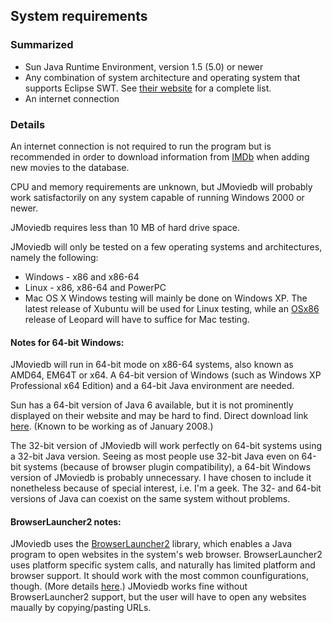 ## System requirements ##


### Summarized ###
  * Sun Java Runtime Environment, version 1.5 (5.0) or newer
  * Any combination of system architecture and operating system that supports Eclipse SWT. See [their website](http://www.eclipse.org/swt/) for a complete list.
  * An internet connection


### Details ###
An internet connection is not required to run the program but is recommended in order to download information from [IMDb](http://www.imdb.com/) when adding new movies to the database.

CPU and memory requirements are unknown, but JMoviedb will probably work satisfactorily on any system capable of running Windows 2000 or newer.

JMoviedb requires less than 10 MB of hard drive space.

JMoviedb will only be tested on a few operating systems and architectures, namely the following:
  * Windows - x86 and x86-64
  * Linux - x86, x86-64 and PowerPC
  * Mac OS X
Windows testing will mainly be done on Windows XP. The latest release of Xubuntu will be used for Linux testing, while an [OSx86](http://en.wikipedia.org/wiki/OSx86) release of Leopard will have to suffice for Mac testing.


#### Notes for 64-bit Windows: ####
JMoviedb will run in 64-bit mode on x86-64 systems, also known as AMD64, EM64T or x64. A 64-bit version of Windows (such as Windows XP Professional x64 Edition) and a 64-bit Java environment are needed.

Sun has a 64-bit version of Java 6 available, but it is not prominently displayed on their website and may be hard to find. Direct download link [here](http://javadl.sun.com/webapps/download/AutoDL?BundleId=12796). (Known to be working as of January 2008.)

The 32-bit version of JMoviedb will work perfectly on 64-bit systems using a 32-bit Java version. Seeing as most people use 32-bit Java even on 64-bit systems (because of browser plugin compatibility), a 64-bit Windows version of JMoviedb is probably unnecessary. I have chosen to include it nonetheless because of special interest, i.e. I'm a geek. The 32- and 64-bit versions of Java can coexist on the same system without problems.


#### BrowserLauncher2 notes: ####
JMoviedb uses the [BrowserLauncher2](http://browserlaunch2.sourceforge.net) library, which enables a Java program to open websites in the system's web browser. BrowserLauncher2 uses platform specific system calls, and naturally has limited platform and browser support. It should work with the most common counfigurations, though. (More details [here](http://browserlaunch2.sourceforge.net/platformsupport.shtml).) JMoviedb works fine without BrowserLauncher2 support, but the user will have to open any websites maually by copying/pasting URLs.
